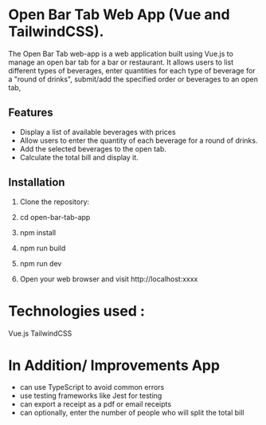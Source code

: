 # Open Bar Tab Web App (Vue and TailwindCSS).
The Open Bar Tab web-app is a web application built using Vue.js to manage an open bar tab for a bar or restaurant. It allows users to list different types of beverages, enter quantities for each type of beverage for a "round of drinks", submit/add the specified order or beverages to an open tab,
## Features
- Display a list of available beverages with prices
- Allow users to enter the quantity of each beverage for a round of drinks.
- Add the selected beverages to the open tab.
- Calculate the total bill and display it.

## Installation

1. Clone the repository:

2. cd open-bar-tab-app

3. npm install

4. npm run build

5. npm run dev

6. Open your web browser and visit http://localhost:xxxx

# Technologies used :

Vue.js
TailwindCSS

# In Addition/ Improvements App
- can use TypeScript to avoid common errors
- use testing frameworks like Jest for testing
- can export a receipt as a pdf or email receipts
- can optionally, enter the number of people who will split the total bill
